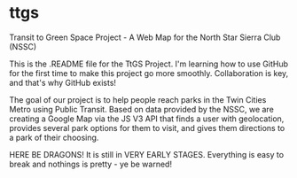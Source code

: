 # ttgs
Transit to Green Space Project - A Web Map for the North Star Sierra Club (NSSC)

This is the .README file for the TtGS Project.
I'm learning how to use GitHub for the first time to make this project go more smoothly.  Collaboration is key, and that's why GitHub exists!  

The goal of our project is to help people reach parks in the Twin Cities Metro using Public Transit.  Based on data provided by the NSSC, we are creating a Google Map via the JS V3 API that finds a user with geolocation, provides several park options for them to visit, and gives them directions to a park of their choosing.

HERE BE DRAGONS!
It is still in VERY EARLY STAGES.  Everything is easy to break and nothings is pretty - ye be warned!
